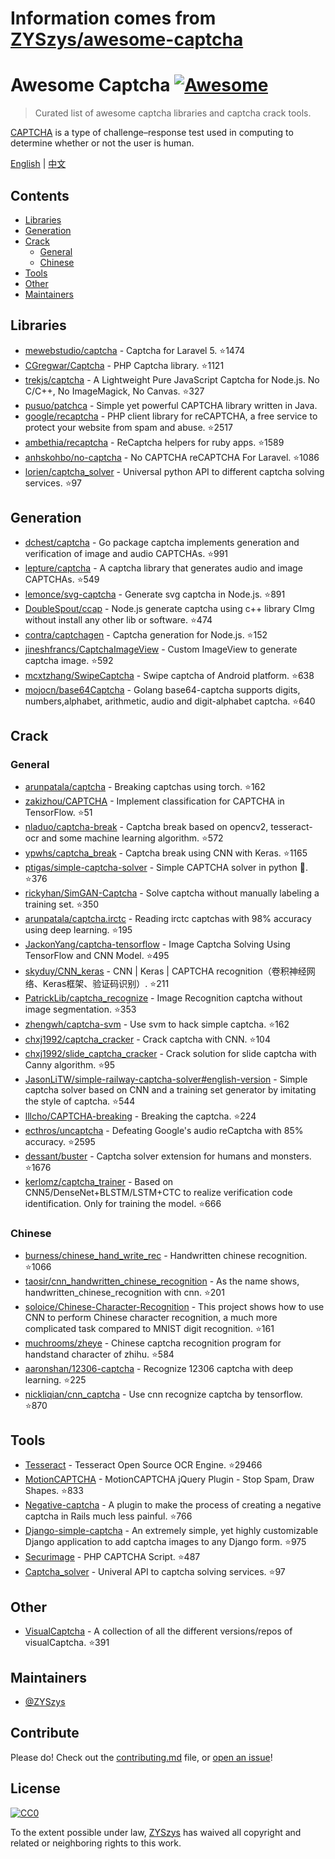# Information comes from [ZYSzys/awesome-captcha](https://github.com/ZYSzys/awesome-captcha)
# Awesome Captcha [![Awesome](https://awesome.re/badge.svg)](https://awesome.re)

> Curated list of awesome captcha libraries and captcha crack tools.

[CAPTCHA](https://en.wikipedia.org/wiki/CAPTCHA) is a type of challenge–response test used in computing to determine whether or not the user is human.


[English](README.md) | [中文](README-zh.md)

## Contents

- [Libraries](#libraries)
- [Generation](#generation)
- [Crack](#crack)
  - [General](#general)
  - [Chinese](#chinese)
- [Tools](#tools)
- [Other](#other)
- [Maintainers](#maintainers)


## Libraries

- [mewebstudio/captcha](https://github.com/mewebstudio/captcha) - Captcha for Laravel 5. :star:1474
- [CGregwar/Captcha](https://github.com/Gregwar/Captcha) - PHP Captcha library. :star:1121
- [trekjs/captcha](https://github.com/trekjs/captcha) - A Lightweight Pure JavaScript Captcha for Node.js. No C/C++, No ImageMagick, No Canvas. :star:327
- [pusuo/patchca](https://github.com/pusuo/patchca) - Simple yet powerful CAPTCHA library written in Java.
- [google/recaptcha](https://github.com/google/recaptcha) - PHP client library for reCAPTCHA, a free service to protect your website from spam and abuse. :star:2517
- [ambethia/recaptcha](https://github.com/ambethia/recaptcha) - ReCaptcha helpers for ruby apps. :star:1589
- [anhskohbo/no-captcha](https://github.com/anhskohbo/no-captcha) - No CAPTCHA reCAPTCHA For Laravel. :star:1086
- [lorien/captcha_solver](https://github.com/lorien/captcha_solver) - Universal python API to different captcha solving services. :star:97


## Generation
- [dchest/captcha](https://github.com/dchest/captcha) - Go package captcha implements generation and verification of image and audio CAPTCHAs. :star:991
- [lepture/captcha](https://github.com/lepture/captcha) - A captcha library that generates audio and image CAPTCHAs. :star:549
- [lemonce/svg-captcha](https://github.com/lemonce/svg-captcha) - Generate svg captcha in Node.js. :star:891
- [DoubleSpout/ccap](https://github.com/DoubleSpout/ccap) - Node.js generate captcha using c++ library CImg without install any other lib or software. :star:474
- [contra/captchagen](https://github.com/contra/captchagen) - Captcha generation for Node.js. :star:152
- [jineshfrancs/CaptchaImageView](https://github.com/jineshfrancs/CaptchaImageView) - Custom ImageView to generate captcha image. :star:592
- [mcxtzhang/SwipeCaptcha](https://github.com/mcxtzhang/SwipeCaptcha) - Swipe captcha of Android platform. :star:638
- [mojocn/base64Captcha](https://github.com/mojocn/base64Captcha) - Golang base64-captcha supports digits, numbers,alphabet, arithmetic, audio and digit-alphabet captcha. :star:640


## Crack

### General
- [arunpatala/captcha](https://github.com/arunpatala/captcha) - Breaking captchas using torch. :star:162
- [zakizhou/CAPTCHA](https://github.com/zakizhou/CAPTCHA) - Implement classification for CAPTCHA in TensorFlow. :star:51
- [nladuo/captcha-break](https://github.com/nladuo/captcha-break) - Captcha break based on opencv2, tesseract-ocr and some machine learning algorithm. :star:572
- [ypwhs/captcha_break](https://github.com/ypwhs/captcha_break) - Captcha break using CNN with Keras. :star:1165
- [ptigas/simple-captcha-solver](https://github.com/ptigas/simple-captcha-solver) - Simple CAPTCHA solver in python 🐍. :star:376
- [rickyhan/SimGAN-Captcha](https://github.com/rickyhan/SimGAN-Captcha) - Solve captcha without manually labeling a training set. :star:350
- [arunpatala/captcha.irctc](https://github.com/arunpatala/captcha.irctc) - Reading irctc captchas with 98% accuracy using deep learning. :star:195
- [JackonYang/captcha-tensorflow](https://github.com/JackonYang/captcha-tensorflow) - Image Captcha Solving Using TensorFlow and CNN Model. :star:495
- [skyduy/CNN_keras](https://github.com/skyduy/CNN_keras) - CNN | Keras | CAPTCHA recognition（卷积神经网络、Keras框架、验证码识别）. :star:211
- [PatrickLib/captcha_recognize](https://github.com/PatrickLib/captcha_recognize) - Image Recognition captcha without image segmentation. :star:353
- [zhengwh/captcha-svm](https://github.com/zhengwh/captcha-svm) - Use svm to hack simple captcha. :star:162
- [chxj1992/captcha_cracker](https://github.com/chxj1992/captcha_cracker) - Crack captcha with CNN. :star:104
- [chxj1992/slide_captcha_cracker](https://github.com/chxj1992/slide_captcha_cracker) - Crack solution for slide captcha with Canny algorithm. :star:95
- [JasonLiTW/simple-railway-captcha-solver#english-version](https://github.com/JasonLiTW/simple-railway-captcha-solver#english-version) - Simple captcha solver based on CNN and a training set generator by imitating the style of captcha. :star:544
- [lllcho/CAPTCHA-breaking](https://github.com/lllcho/CAPTCHA-breaking) - Breaking the captcha. :star:224
- [ecthros/uncaptcha](https://github.com/ecthros/uncaptcha) - Defeating Google's audio reCaptcha with 85% accuracy. :star:2595
- [dessant/buster](https://github.com/dessant/buster) - Captcha solver extension for humans and monsters. :star:1676
- [kerlomz/captcha_trainer](https://github.com/kerlomz/captcha_trainer) - Based on CNN5/DenseNet+BLSTM/LSTM+CTC to realize verification code identification. Only for training the model. :star:666

### Chinese
- [burness/chinese_hand_write_rec](https://github.com/burness/tensorflow-101/tree/master/chinese_hand_write_rec/src) - Handwritten chinese recognition. :star:1066
- [taosir/cnn_handwritten_chinese_recognition](https://github.com/taosir/cnn_handwritten_chinese_recognition) - As the name shows, handwritten_chinese_recognition with cnn. :star:201
- [soloice/Chinese-Character-Recognition](https://github.com/soloice/Chinese-Character-Recognition) - This project shows how to use CNN to perform Chinese character recognition, a much more complicated task compared to MNIST digit recognition. :star:161
- [muchrooms/zheye](https://github.com/muchrooms/zheye) - Chinese captcha recognition program for handstand character of zhihu. :star:584
- [aaronshan/12306-captcha](https://github.com/aaronshan/12306-captcha) - Recognize 12306 captcha with deep learning. :star:225
- [nickliqian/cnn_captcha](https://github.com/nickliqian/cnn_captcha) - Use cnn recognize captcha by tensorflow. :star:870


## Tools

- [Tesseract](https://github.com/tesseract-ocr/tesseract) - Tesseract Open Source OCR Engine. :star:29466
- [MotionCAPTCHA](https://github.com/wjcrowcroft/MotionCAPTCHA) - MotionCAPTCHA jQuery Plugin - Stop Spam, Draw Shapes. :star:833
- [Negative-captcha](https://github.com/subwindow/negative-captcha) - A plugin to make the process of creating a negative captcha in Rails much less painful. :star:766
- [Django-simple-captcha](https://github.com/mbi/django-simple-captcha) - An extremely simple, yet highly customizable Django application to add captcha images to any Django form. :star:975
- [Securimage](https://github.com/dapphp/securimage) - PHP CAPTCHA Script. :star:487
- [Captcha_solver](https://github.com/lorien/captcha_solver) - Univeral API to captcha solving services. :star:97


## Other

- [VisualCaptcha](https://github.com/emotionLoop/visualCaptcha) - A collection of all the different versions/repos of visualCaptcha. :star:391


## Maintainers

- [@ZYSzys](https://github.com/ZYSzys)


## Contribute

Please do! Check out the [contributing.md](contributing.md) file, or [open an issue](https://github.com/ZYSzys/awesome-captcha/issues/new)!


## License

[![CC0](http://mirrors.creativecommons.org/presskit/buttons/88x31/svg/cc-zero.svg)](https://creativecommons.org/publicdomain/zero/1.0/)

To the extent possible under law, [ZYSzys](https://github.com/ZYSzys) has waived all copyright and related or neighboring rights to this work.

